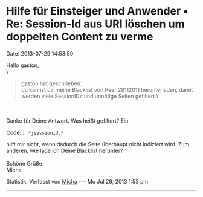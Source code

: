 Hilfe für Einsteiger und Anwender • Re: Session-Id aus URI löschen um doppelten Content zu verme
================================================================================================

Date: 2013-07-29 14:53:50

Hallo gaston,\
\

> <div>
>
> gaston hat geschrieben:\
> du kannst dir meine Blacklist von Peer 28112011 herunterladen, damit
> werden viele SessionIDs und unnötige Seiten gefiltert.\
>
> </div>

\
\
Danke für Deine Antwort. Was heißt gefiltert? Ein

Code: 
:   `.*jsessionid.*`

hilft mir nicht, wenn dadurch die Seite überhaupt nicht indiziert wird.
Zum anderen, wie lade ich Deine Blacklist herunter?\
\
Schöne Grüße\
Micha

Statistik: Verfasst von
[Micha](http://forum.yacy-websuche.de/memberlist.php?mode=viewprofile&u=8951)
--- Mo Jul 29, 2013 1:53 pm

------------------------------------------------------------------------
